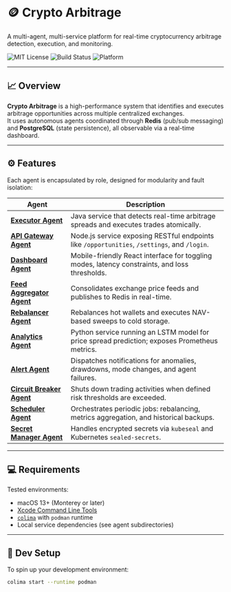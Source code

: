 # 🪙 Crypto Arbitrage

A multi-agent, multi-service platform for real-time cryptocurrency arbitrage detection, execution, and monitoring.

![MIT License](https://img.shields.io/badge/license-MIT-green.svg)
![Build Status](https://img.shields.io/badge/build-passing-brightgreen)
![Platform](https://img.shields.io/badge/platform-macOS%20%7C%20Linux-blue)

---

## 📈 Overview

**Crypto Arbitrage** is a high-performance system that identifies and executes arbitrage opportunities across multiple centralized exchanges.  
It uses autonomous agents coordinated through **Redis** (pub/sub messaging) and **PostgreSQL** (state persistence), all observable via a real-time dashboard.

---

## ⚙️ Features

Each agent is encapsulated by role, designed for modularity and fault isolation:

| Agent | Description |
|-------|-------------|
| [**Executor Agent**](https://github.com/QuantumFluxAlgo/crypto-arbitrage/blob/develop/docs/agents.md#L7-L13) | Java service that detects real-time arbitrage spreads and executes trades atomically. |
| [**API Gateway Agent**](https://github.com/QuantumFluxAlgo/crypto-arbitrage/blob/develop/docs/agents.md#L17-L25) | Node.js service exposing RESTful endpoints like `/opportunities`, `/settings`, and `/login`. |
| [**Dashboard Agent**](https://github.com/QuantumFluxAlgo/crypto-arbitrage/blob/develop/docs/agents.md#L29-L33) | Mobile-friendly React interface for toggling modes, latency constraints, and loss thresholds. |
| [**Feed Aggregator Agent**](https://github.com/QuantumFluxAlgo/crypto-arbitrage/blob/develop/docs/agents.md#L37-L41) | Consolidates exchange price feeds and publishes to Redis in real-time. |
| [**Rebalancer Agent**](https://github.com/QuantumFluxAlgo/crypto-arbitrage/blob/develop/docs/agents.md#L45-L50) | Rebalances hot wallets and executes NAV-based sweeps to cold storage. |
| [**Analytics Agent**](https://github.com/QuantumFluxAlgo/crypto-arbitrage/blob/develop/docs/agents.md#L54-L58) | Python service running an LSTM model for price spread prediction; exposes Prometheus metrics. |
| [**Alert Agent**](https://github.com/QuantumFluxAlgo/crypto-arbitrage/blob/develop/docs/agents.md#L62-L69) | Dispatches notifications for anomalies, drawdowns, mode changes, and agent failures. |
| [**Circuit Breaker Agent**](https://github.com/QuantumFluxAlgo/crypto-arbitrage/blob/develop/docs/agents.md#L73-L79) | Shuts down trading activities when defined risk thresholds are exceeded. |
| [**Scheduler Agent**](https://github.com/QuantumFluxAlgo/crypto-arbitrage/blob/develop/docs/agents.md#L83-L88) | Orchestrates periodic jobs: rebalancing, metrics aggregation, and historical backups. |
| [**Secret Manager Agent**](https://github.com/QuantumFluxAlgo/crypto-arbitrage/blob/develop/docs/agents.md#L92-L95) | Handles encrypted secrets via `kubeseal` and Kubernetes `sealed-secrets`. |

---

## 💻 Requirements

Tested environments:

- macOS 13+ (Monterey or later)
- [Xcode Command Line Tools](https://developer.apple.com/xcode/)
- [`colima`](https://github.com/abiosoft/colima) with `podman` runtime
- Local service dependencies (see agent subdirectories)

---

## 🚀 Dev Setup

To spin up your development environment:

```bash
colima start --runtime podman

